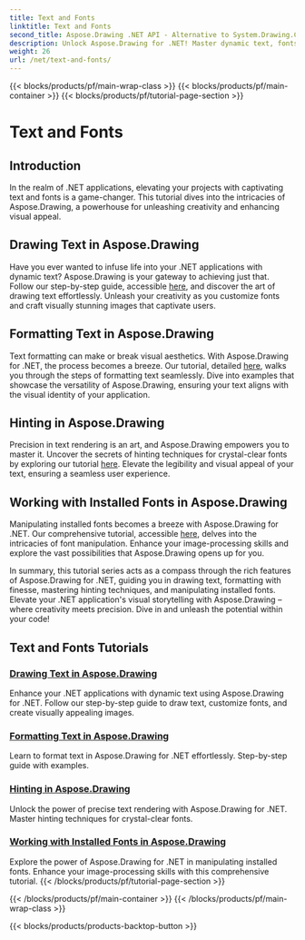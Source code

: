 ```yaml
---
title: Text and Fonts
linktitle: Text and Fonts
second_title: Aspose.Drawing .NET API - Alternative to System.Drawing.Common
description: Unlock Aspose.Drawing for .NET! Master dynamic text, fonts, and image creation. Perfect text formatting, hinting, and font manipulation for crystal-clear visuals.
weight: 26
url: /net/text-and-fonts/
---
```


{{< blocks/products/pf/main-wrap-class >}}
{{< blocks/products/pf/main-container >}}
{{< blocks/products/pf/tutorial-page-section >}}

# Text and Fonts


## Introduction
In the realm of .NET applications, elevating your projects with captivating text and fonts is a game-changer. This tutorial dives into the intricacies of Aspose.Drawing, a powerhouse for unleashing creativity and enhancing visual appeal.

## Drawing Text in Aspose.Drawing
Have you ever wanted to infuse life into your .NET applications with dynamic text? Aspose.Drawing is your gateway to achieving just that. Follow our step-by-step guide, accessible [here](./draw-text/), and discover the art of drawing text effortlessly. Unleash your creativity as you customize fonts and craft visually stunning images that captivate users.

## Formatting Text in Aspose.Drawing
Text formatting can make or break visual aesthetics. With Aspose.Drawing for .NET, the process becomes a breeze. Our tutorial, detailed [here](./format-text/), walks you through the steps of formatting text seamlessly. Dive into examples that showcase the versatility of Aspose.Drawing, ensuring your text aligns with the visual identity of your application.

## Hinting in Aspose.Drawing
Precision in text rendering is an art, and Aspose.Drawing empowers you to master it. Uncover the secrets of hinting techniques for crystal-clear fonts by exploring our tutorial [here](./hinting/). Elevate the legibility and visual appeal of your text, ensuring a seamless user experience.

## Working with Installed Fonts in Aspose.Drawing
Manipulating installed fonts becomes a breeze with Aspose.Drawing for .NET. Our comprehensive tutorial, accessible [here](./installed-fonts/), delves into the intricacies of font manipulation. Enhance your image-processing skills and explore the vast possibilities that Aspose.Drawing opens up for you.

In summary, this tutorial series acts as a compass through the rich features of Aspose.Drawing for .NET, guiding you in drawing text, formatting with finesse, mastering hinting techniques, and manipulating installed fonts. Elevate your .NET application's visual storytelling with Aspose.Drawing – where creativity meets precision. Dive in and unleash the potential within your code!
## Text and Fonts Tutorials
### [Drawing Text in Aspose.Drawing](./draw-text/)
Enhance your .NET applications with dynamic text using Aspose.Drawing for .NET. Follow our step-by-step guide to draw text, customize fonts, and create visually appealing images.
### [Formatting Text in Aspose.Drawing](./format-text/)
Learn to format text in Aspose.Drawing for .NET effortlessly. Step-by-step guide with examples.
### [Hinting in Aspose.Drawing](./hinting/)
Unlock the power of precise text rendering with Aspose.Drawing for .NET. Master hinting techniques for crystal-clear fonts.
### [Working with Installed Fonts in Aspose.Drawing](./installed-fonts/)
Explore the power of Aspose.Drawing for .NET in manipulating installed fonts. Enhance your image-processing skills with this comprehensive tutorial.
{{< /blocks/products/pf/tutorial-page-section >}}

{{< /blocks/products/pf/main-container >}}
{{< /blocks/products/pf/main-wrap-class >}}

{{< blocks/products/products-backtop-button >}}

